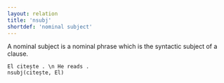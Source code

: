 ```yaml
---
layout: relation
title: 'nsubj'
shortdef: 'nominal subject'
---
```


A nominal subject is a nominal phrase which is the syntactic subject of a clause.

~~~sdparse
El citește . \n He reads .
nsubj(citește, El)
~~~
<!-- Interlanguage links updated Čt lis 12 09:43:32 CET 2020 -->
